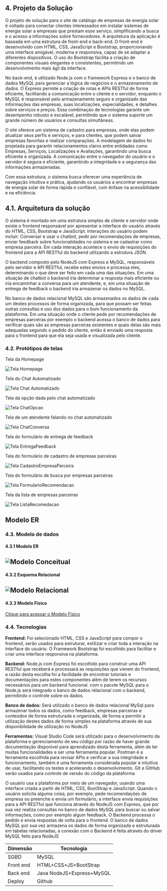 ## 4. Projeto da Solução

O projeto de solução para o site de catálogo de empresas de energia solar é voltado para conectar clientes interessados em instalar sistemas de energia solar a empresas que prestam esse serviço, simplificando a busca e o acesso a informações sobre fornecedores. A arquitetura da aplicação é baseada em uma estrutura de front-end e back-end. O front-end é desenvolvido com HTML, CSS, JavaScript e Bootstrap, proporcionando uma interface amigável, moderna e responsiva, capaz de se adaptar a diferentes dispositivos. O uso do Bootstrap facilita a criação de componentes visuais elegantes e consistentes, permitindo um desenvolvimento mais ágil da interface.

No back-end, é utilizado Node.js com o framework Express e o banco de dados MySQL para gerenciar a lógica de negócios e o armazenamento de dados. O Express permite a criação de rotas e APIs RESTful de forma eficiente, facilitando a comunicação entre o cliente e o servidor, enquanto o MySQL é responsável pelo armazenamento seguro e organizado das informações das empresas, suas localizações, especialidades, e detalhes sobre serviços e preços. Essa combinação de tecnologias garante um desempenho robusto e escalável, permitindo que o sistema suporte um grande número de usuários e consultas simultâneas.

O site oferece um sistema de cadastro para empresas, onde elas podem atualizar seus perfis e serviços, e para clientes, que podem salvar empresas favoritas e realizar comparações. A modelagem de dados foi projetada para garantir relacionamentos claros entre entidades como Empresas, Serviços, Localizações e Avaliações, garantindo uma busca eficiente e organizada. A comunicação entre o navegador do usuário e o servidor é segura e eficiente, garantindo a integridade e a segurança das informações armazenadas.

Com essa estrutura, o sistema busca oferecer uma experiência de navegação intuitiva e prática, ajudando os usuários a encontrar empresas de energia solar de forma rápida e confiável, com ênfase na acessibilidade e na eficiência.

## 4.1. Arquitetura da solução

O sistema é montado em uma estrutura simples de cliente e servidor onde existe o frontend responsável por apresentar a interface do usuário através do HTML, CSS, Bootstrap e JavaScript. Interações do usuário podem incluir: Conversar e usar o chatbot, pedir por recomendações de empresas, enviar feedback sobre funcionalidades no sistema e se cadastrar como empresa parceira. Em cada interação acontece o envio de requisições do frontend para a API RESTful do backend utilizando a estrutura JSON.

O backend composto pelo NodeJS com Express e MySQL, responsáveis pelo servidor e API RESTful, recebe estes envios e processa eles, determinando o que deve ser feito em cada uma das situações. Em uma situação de chatbot o backend iria determinar a resposta mais eficiente ou iria encaminhar a conversa para um atendente, e, em uma situação de entrega de feedback o backend iria armazenar os dados no MySQL.

No banco de dados relacional MySQL são armazenados os dados de cada um destes processos de forma organizada, para que possam ser feitas outras consultas e uso dos dados para o bom funcionamento da plataforma. Em uma situação onde o cliente pede por recomendações de empresas parceiras por exemplo o backend acessa o banco de dados para verificar quais são as empresas parceiras existentes e quais delas são mais adequadas segundo o pedido do cliente, então é enviado uma resposta para o frontend para que ela seja usada e visualizada pelo cliente.

### 4.2. Protótipos de telas

Tela da Homepage

![Tela Homepage](images/PrototipoTelas/homePage.png)

Tela do Chat Automatizado

![Tela Chat Automatizado](images/PrototipoTelas/ChatAutomatizado.png)

Tela da opção dada pelo chat automatizado

![Tela ChatOpcao](images/PrototipoTelas/ChatOpcao.png)

Tela de um atendente falando no chat automatizado

![Tela ChatConversa](images/PrototipoTelas/ChatConversa.png)

Tela do formulário de entrega de feedback

![Tela EntregaFeedback](images/PrototipoTelas/EntregaFeedback.jpeg)

Tela do formulário de cadastro de empresas parceiras

![Tela CadastroEmpresaParceira](images/PrototipoTelas/CadastroEmpresaParceira.jpeg)

Tela do formulário de busca por empresas parceiras

![Tela FormularioRecomendacao](images/PrototipoTelas/FormularioRecomendacao.jpeg)

Tela da lista de empresas parceiras

![Tela ListaRecomedacao](images/PrototipoTelas/ListaRecomendacao.jpeg)

## Modelo ER

### 4.3. Modelo de dados

#### 4.3.1 Modelo ER

![Modelo Conceitual](images/Banco%20de%20Dados/Conceitual.png "Modelo Conceitual.")
---

#### 4.3.2 Esquema Relacional

![Modelo Relacional](images/Banco%20de%20Dados/Logico.png "Modelo Relacional.")
---

#### 4.3.3 Modelo Físico

[Clique para acessar o Modelo Físico](../src/db/Fisico.sql "Modelo Físico.")

### 4.4. Tecnologias

**Frontend:**
Foi selecionado HTML, CSS e JavaScript para compor o frontend, serão usados para estruturar, estilizar e criar toda a interação na interface do usuário. O Framework Bootstrap foi escolhido para facilitar e criar uma interface responsiva na plataforma.

**Backend:**
Node.js com Express foi escolhido para construir uma API RESTful que receberá e processará as requisições que vierem do frontend, a razão desta escolha foi a facilidade de encontrar tutoriais e documentações para estes componentes além de terem os recursos necessários para um backend funcional.
com o pacote MySQL para o Node.js será integrado o banco de dados relacional com o backend, permitindo o controle sobre os dados.

**Banco de dados:**
Será utilizado o banco de dados relacional MySql para armazenar todos os dados, como feedback, empresas parceiras e conteúdos de forma estruturada e organizada, de forma a permitir a utilização destes dados de forma simples na plataforma através de sua disponibilidade de utilização no NodeJS

**Ferramentas:**
Visual Studio Code será utilizado para o desenvolvimento da plataforma e gerenciamento de seu código por razão de haver grande documentação disponível para aprendizado desta ferramenta, além de ter muitas funcionalidades e ser uma ferramenta popular.
Postman é a ferramenta escolhida para revisar APIs e verificar a sua integridade e funcionamento, também é uma ferramenta considerada popular e intuitiva de usar, facilitando os testes e acelerando o desenvolvimento.
Git e GitHub serão usados para controle de versão do código da plataforma

O usuário usa a plataforma por meio de um navegador, usando uma interface criada a partir de HTML, CSS, BootStrap e JavaScript. Quando o usuário solicita alguma coisa, por exemplo, pede recomendações de empresa ou preenche e envia um formulário, a interface envia requisições para a API RESTful que funciona através do NodeJS com Express, que por sua vez realiza consultas no banco de dados MySQL para buscar ou salvar informações, como por exemplo algum feedback. O Backend processa o pedido e envia respostas de volta para o frontend. O banco de dados MySQL por sua vez armazena os dados de forma organizada e estruturada em tabelas relacionadas, a conexão com o Backend é feita através do driver MySQL feito para NodeJS


| **Dimensão**   | **Tecnologia**  |
| ---            | ---             |
| SGBD           | MySQL           |
| Front end      | HTML+CSS+JS+BootStrap     |
| Back end       | Java NodeJS+Express+MySQL |
| Deploy         | Github    |

